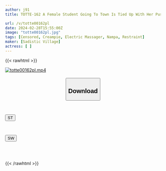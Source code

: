 ```yaml
---
author: j91
title: TOTTE-162 A Female Student Going To Town Is Tied Up With Her Pussy Exposed And Made To Cum Over And Over Again And Squirts! An Amateur Girl Who Can’t Stop Feeling The Pleasure For The First Time In Her Life Can’t Refuse Continuous Vaginal Cum Shot When He Shows Off His Big Dick! Take A Picture Of The Magic Mirror Issue! ～Momiji Edition～

url: /v/totte00162pl
date: 2024-02-28T15:55:00Z
image: "totte00162pl.jpg"
tags: [Censored, Creampie, Electric Massager, Nampa, Restraint]
maker: [Sadistic Village]
actress: [ ]
---
```



{{< rawhtml >}}

<div class="video" data-videoid="1R44V2PzB3sePdY">
    <a href="javascript:;">
        <img src="/v/totte00162pl/totte00162pl.jpg" width="WIDTH" height="HEIGHT" alt="totte00162pl.mp4" loading="lazy">
    </a>
</div>

<script type="text/javascript" src="https://j91.asia/asset/on-demand-st.js"></script>

<br>
  <link rel="stylesheet" href="https://j91.asia/asset/bs5.css">
  
  <center>
  <button class="btn btn-primary" type="button" data-bs-toggle="collapse" data-bs-target=".multi-collapse" aria-expanded="false" aria-controls="multiCollapseExample1 multiCollapseExample2"><h2>Download</h2></button></center>
</p>
<div class="row">
  <div class="col">
    <div class="collapse multi-collapse" id="multiCollapseExample1">
      <div class="card card-body">
	      	      <br>
<div class="buttons">  
<p><a href="https://streamtape.to/v/1R44V2PzB3sePdY" target="_blank"><button class="btn-hover color-3"><i class="fa fa-download"></i> ST</button></a></p></div>
    </div>
  </div>
</div>
  <div class="col">
    <div class="collapse multi-collapse" id="multiCollapseExample2">
      <div class="card card-body">
	      <br>
<div class="buttons">
<p><a href="https://cdnwish.com/hf4gortpjr7w" target="_blank"><button class="btn-hover color-2"><i class="fa fa-download"></i> SW</button></a></p></div>
<br><br>
      </div>
    </div>
  </div>
</div>

{{< /rawhtml >}}